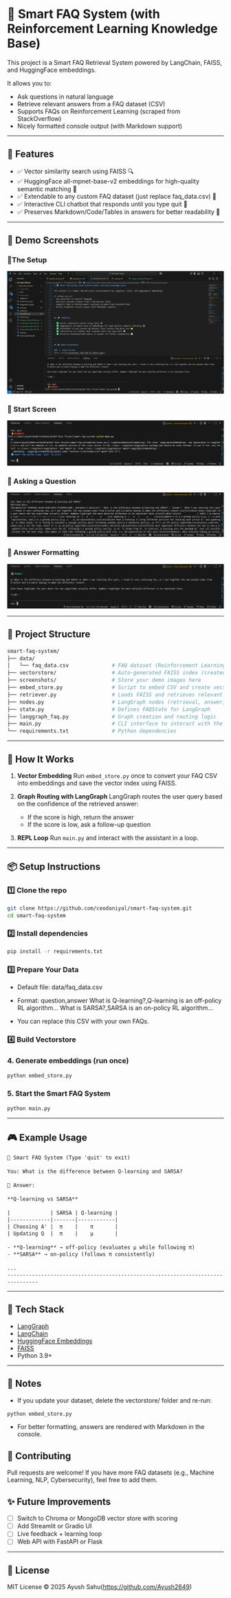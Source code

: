 # 📘 Smart FAQ System (with Reinforcement Learning Knowledge Base)

This project is a Smart FAQ Retrieval System powered by LangChain, FAISS, and HuggingFace embeddings.

It allows you to:
- Ask questions in natural language
- Retrieve relevant answers from a FAQ dataset (CSV)
- Supports FAQs on Reinforcement Learning (scraped from StackOverflow)
- Nicely formatted console output (with Markdown support)

---

## 🚀 Features

- ✅ Vector similarity search using FAISS 🔍
- ✅ HuggingFace all-mpnet-base-v2 embeddings for high-quality semantic matching 🤖
- ✅ Extendable to any custom FAQ dataset (just replace faq_data.csv) 📂
- ✅ Interactive CLI chatbot that responds until you type quit 💬
- ✅ Preserves Markdown/Code/Tables in answers for better readability 📑

---

## 📸 Demo Screenshots

### 🔹The Setup
![alt text](<Screenshot (545).png>)

### 🔹 Start Screen
![alt text](<Screenshot 2025-08-30 164951.png>)

### 🔹 Asking a Question
![alt text](<Screenshot 2025-08-30 165112.png>)

### 🔹 Answer Formatting
![alt text](<Screenshot 2025-08-30 165125.png>)

---

## 📁 Project Structure

```bash
smart-faq-system/
├── data/
│   └── faq_data.csv              # FAQ dataset (Reinforcement Learning or Business FAQs)
├── vectorstore/                  # Auto-generated FAISS index (created on first run)
├── screenshots/                  # Store your demo images here
├── embed_store.py                # Script to embed CSV and create vectorstore
├── retriever.py                  # Loads FAISS and retrieves relevant answers
├── nodes.py                      # LangGraph nodes (retrieval, answer, etc.)
├── state.py                      # Defines FAQState for LangGraph
├── langgraph_faq.py              # Graph creation and routing logic
├── main.py                       # CLI interface to interact with the system
└── requirements.txt              # Python dependencies
````

---

## 🧠 How It Works

1. **Vector Embedding**
   Run `embed_store.py` once to convert your FAQ CSV into embeddings and save the vector index using FAISS.

2. **Graph Routing with LangGraph**
   LangGraph routes the user query based on the confidence of the retrieved answer:

   * If the score is high, return the answer
   * If the score is low, ask a follow-up question

3. **REPL Loop**
   Run `main.py` and interact with the assistant in a loop.

---

## 📦 Setup Instructions

### 1️⃣ Clone the repo

```bash
git clone https://github.com/ceodaniyal/smart-faq-system.git
cd smart-faq-system
```

### 2️⃣ Install dependencies

```bash
pip install -r requirements.txt
```

### 3️⃣ Prepare Your Data

- Default file: data/faq_data.csv

- Format:
   question,answer
   What is Q-learning?,Q-learning is an off-policy RL algorithm...
   What is SARSA?,SARSA is an on-policy RL algorithm...

- You can replace this CSV with your own FAQs.

### 4️⃣ Build Vectorstore

### 4. Generate embeddings (run once)

```bash
python embed_store.py
```

### 5. Start the Smart FAQ System

```bash
python main.py
```

---

## 🎮 Example Usage

```csv
📘 Smart FAQ System (Type 'quit' to exit)

You: What is the difference between Q-learning and SARSA?

🤖 Answer:

**Q-learning vs SARSA**

|             | SARSA | Q-learning |
|-------------|-------|------------|
| Choosing A' |  π    |    π       |
| Updating Q  |  π    |    μ       |

- **Q-learning** → off-policy (evaluates μ while following π)  
- **SARSA** → on-policy (follows π consistently)  

...
--------------------------------------------------------------------------------
```

---

## 🔧 Tech Stack

* [LangGraph](https://www.langgraph.dev/)
* [LangChain](https://www.langchain.com/)
* [HuggingFace Embeddings](https://huggingface.co/sentence-transformers/all-mpnet-base-v2)
* [FAISS](https://github.com/facebookresearch/faiss)
* Python 3.9+

---

## 📌 Notes

- If you update your dataset, delete the vectorstore/ folder and re-run:

```bash
python embed_store.py
```

- For better formatting, answers are rendered with Markdown in the console.

## 🤝 Contributing

Pull requests are welcome! If you have more FAQ datasets (e.g., Machine Learning, NLP, Cybersecurity), feel free to add them.

## ✨ Future Improvements

* [ ] Switch to Chroma or MongoDB vector store with scoring
* [ ] Add Streamlit or Gradio UI
* [ ] Live feedback + learning loop
* [ ] Web API with FastAPI or Flask

---

## 📄 License

MIT License © 2025 Ayush Sahu(https://github.com/Ayush2649)
